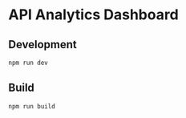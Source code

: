 # API Analytics Dashboard

## Development

```bash
npm run dev
```

## Build

```bash
npm run build
```
